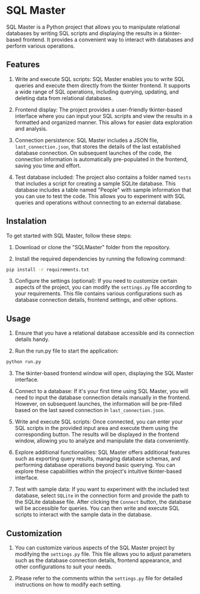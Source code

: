 # SQL Master
SQL Master is a Python project that allows you to manipulate relational databases by writing SQL scripts and displaying the results in a tkinter-based frontend. It provides a convenient way to interact with databases and perform various operations.

## Features

1. Write and execute SQL scripts: SQL Master enables you to write SQL queries and execute them directly from the tkinter frontend. It supports a wide range of SQL operations, including querying, updating, and deleting data from relational databases.

2. Frontend display: The project provides a user-friendly tkinter-based interface where you can input your SQL scripts and view the results in a formatted and organized manner. This allows for easier data exploration and analysis.

3. Connection persistence: SQL Master includes a JSON file, `last_connection.json`, that stores the details of the last established database connection. On subsequent launches of the code, the connection information is automatically pre-populated in the frontend, saving you time and effort.

4. Test database included: The project also contains a folder named `tests` that includes a script for creating a sample SQLite database. This database includes a table named "People" with sample information that you can use to test the code. This allows you to experiment with SQL queries and operations without connecting to an external database.

## Instalation

To get started with SQL Master, follow these steps:

1. Download or clone the "SQLMaster" folder from the repository.

2. Install the required dependencies by running the following command:

```bash
pip install -r requirements.txt
```

3. Configure the settings (optional): If you need to customize certain aspects of the project, you can modify the `settings.py` file according to your requirements. This file contains various configurations such as database connection details, frontend settings, and other options.

## Usage

1. Ensure that you have a relational database accessible and its connection details handy.

2. Run the run.py file to start the application:

```bash
python run.py
```

3. The tkinter-based frontend window will open, displaying the SQL Master interface.

4. Connect to a database: If it's your first time using SQL Master, you will need to input the database connection details manually in the frontend. However, on subsequent launches, the information will be pre-filled based on the last saved connection in `last_connection.json`.

5. Write and execute SQL scripts: Once connected, you can enter your SQL scripts in the provided input area and execute them using the corresponding button. The results will be displayed in the frontend window, allowing you to analyze and manipulate the data conveniently.

6. Explore additional functionalities: SQL Master offers additional features such as exporting query results, managing database schemas, and performing database operations beyond basic querying. You can explore these capabilities within the project's intuitive tkinter-based interface.

7. Test with sample data: If you want to experiment with the included test database, select `SQLite` in the connection form and provide the path to the SQLite database file. After clicking the `Connect` button, the database will be accessible for queries. You can then write and execute SQL scripts to interact with the sample data in the database.

## Customization

1. You can customize various aspects of the SQL Master project by modifying the `settings.py` file. This file allows you to adjust parameters such as the database connection details, frontend appearance, and other configurations to suit your needs.

2. Please refer to the comments within the `settings.py` file for detailed instructions on how to modify each setting.
